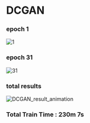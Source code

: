 # DCGAN

### epoch 1

![1](https://user-images.githubusercontent.com/80937237/118814497-2e630a00-b8eb-11eb-96c9-0b979330283a.png)

### epoch 31


![31](https://user-images.githubusercontent.com/80937237/118814504-302ccd80-b8eb-11eb-8d87-d038953095ae.png)

### total results


![DCGAN_result_animation](https://user-images.githubusercontent.com/80937237/118814509-315dfa80-b8eb-11eb-8feb-15169f385bca.gif)


### Total Train Time : 230m 7s
